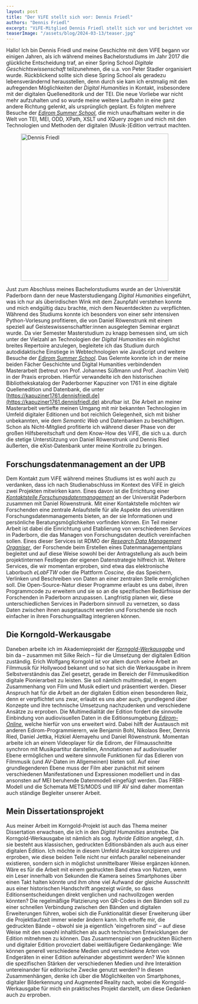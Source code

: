 ```yaml
---
layout: post
title: "Der ViFE stellt sich vor: Dennis Friedl"
authors: "Dennis Friedl"
excerpt: "ViFE-Mitglied Dennis Friedl stellt sich vor und berichtet von seinem Weg zum ViFE, seiner Arbeit im Forschungsdatenmanagement, der Korngold-Werkausgabe und seinem Promotionsvorhaben."
teaserImage: "/assets/blog/2024-03-13/teaser.jpg"
---
```


Hallo! Ich bin Dennis Friedl und meine Geschichte mit dem ViFE begann vor einigen Jahren, als ich während meines Bachelorstudiums im Jahr 2017 die glückliche Entscheidung traf, an einer Spring School *Digitale Geschichtswissenschaft* teilzunehmen, die u.a. von Peter Stadler organisiert wurde. Rückblickend sollte sich diese Spring School als geradezu lebensverändernd herausstellen, denn durch sie kam ich erstmalig mit den aufregenden Möglichkeiten der *Digital Humanities* in Kontakt, insbesondere mit der digitalen Quelleneditorik und der TEI. Die neue Vorliebe war nicht mehr aufzuhalten und so wurde meine weitere Laufbahn in eine ganz andere Richtung gelenkt, als ursprünglich geplant. Es folgten mehrere Besuche der *[Edirom Summer School]("https://ess.uni-paderborn.de/")*, die mich unaufhaltsam weiter in die Welt von TEI, MEI, ODD, XPath, XSLT und XQuery zogen und mich mit den Technologien und Methoden der digitalen (Musik-)Edition vertraut machten.

<figure>
<img src="{{ '/assets/blog/2024-03-13/dennisfriedl.png' | relative_url }}" alt="Dennis Friedl" style="height: 400px"/>
</figure>

Just zum Abschluss meines Bachelorstudiums wurde an der Universität Paderborn dann der neue Masterstudiengang *Digital Humanities* eingeführt, was ich nur als überirdischen Wink mit dem Zaunpfahl verstehen konnte und mich endgültig dazu brachte, mich dem Neuentdeckten zu verpflichten. Während des Studiums konnte ich besonders von einer sehr intensiven Python-Vorlesung profitieren, die von Daniel Röwenstrunk mit einem speziell auf Geisteswissenschaftler:innen ausgelegten Seminar ergänzt wurde. Da vier Semester Masterstudium zu knapp bemessen sind, um sich unter der Vielzahl an Technologien der *Digital Humanities* ein möglichst breites Repertoire anzulegen, begleitete ich das Studium durch autodidaktische Einstiege in Webtechnologien wie JavaScript und weitere Besuche der *[Edirom Summer School](https://ess.uni-paderborn.de/)*. Das Gelernte konnte ich in der meine beiden Fächer Geschichte und Digital Humanities verbindenden Masterarbeit (betreut von Prof. Johannes Süßmann und Prof. Joachim Veit) in der Praxis erproben. Hierfür verwandelte ich den historischen Bibliothekskatalog der Paderborner Kapuziner von 1761 in eine digitale Quellenedition und Datenbank, die unter [https://kapuziner1761.dennisfriedl.de](https://kapuziner1761.dennisfriedl.de) abrufbar ist. Die Arbeit an meiner Masterarbeit vertiefte meinen Umgang mit mir bekannten Technologien im Umfeld digitaler Editionen und bot reichlich Gelegenheit, sich mit bisher unbekannten, wie dem *Semantic Web* und Datenbanken zu beschäftigen. Schon als Nicht-Mitglied profitierte ich während dieser Phase von der großen Hilfsbereitschaft und dem Know-How des ViFE, die sich u.a. durch die stetige Unterstützung von Daniel Röwenstrunk und Dennis Ried äußerten, die eXist-Datenbank unter meine Kontrolle zu bringen.

## Forschungsdatenmanagement an der UPB
Dem Kontakt zum ViFE während meines Studiums ist es wohl auch zu verdanken, dass ich nach Studienabschluss im Kontext des ViFE in gleich zwei Projekten mitwirken kann. Eines davon ist die Errichtung einer *[Kontaktstelle Forschungsdatenmanagement](https://www.uni-paderborn.de/forschung/forschungsservice-und-beratung/forschungsdaten)* an der Universität Paderborn zusammen mit Daniel Röwenstrunk. Mit einer Kontaktstelle möchten wir Forschenden eine zentrale Anlaufstelle für alle Aspekte des universitären Forschungsdatenmanagements bieten, an der sie Informationen und persönliche Beratungsmöglichkeiten vorfinden können. Ein Teil meiner Arbeit ist dabei die Einrichtung und Etablierung von verschiedenen *Services* in Paderborn, die das Managen von Forschungsdaten deutlich vereinfachen sollen. Eines dieser Services ist RDMO der *[Research Data Management Organiser](https://rdmo.uni-paderborn.de/)*, der Forschende beim Erstellen eines Datenmanagementplans begleitet und auf diese Weise sowohl bei der Antragstellung als auch beim projektinternen Festlegen der eigenen Datenstrategie hilfreich ist. Weitere Services, die wir momentan erproben, sind etwa das elektronische Laborbuch *eLabFTW* oder die Plattform *Coscine*, die das Speichern, Verlinken und Beschreiben von Daten an einer zentralen Stelle ermöglichen soll. Die Open-Source-Natur dieser Programme erlaubt es uns dabei, ihren Programmcode zu erweitern und sie so an die spezifischen Bedürfnisse der Forschenden in Paderborn anzupassen. Langfristig planen wir, diese unterschiedlichen Services in Paderborn sinnvoll zu vernetzen, so dass Daten zwischen ihnen ausgetauscht werden und Forschende sie noch einfacher in ihren Forschungsalltag integrieren können. 

## Die Korngold-Werkausgabe
Daneben arbeite ich im Akademieprojekt der *[Korngold-Werkausgabe](https://korngold-werkausgabe.de)* und bin da – zusammen mit Silke Reich – für die Umsetzung der digitalen Edition zuständig. Erich Wolfgang Korngold ist vor allem durch seine Arbeit an Filmmusik für Hollywood bekannt und so hat sich die Werkausgabe in ihrem Selbstverständnis das Ziel gesetzt, gerade im Bereich der Filmmusikedition digitale Pionierarbeit zu leisten. Sie soll nämlich multimedial, in engem Zusammenhang von Film und Musik ediert und präsentiert werden. Dieser Anspruch hat für die Arbeit an der digitalen Edition einen besonderen Reiz, denn er verpflichtet uns zwar, erlaubt es uns aber auch, grundlegend über Konzepte und ihre technische Umsetzung nachzudenken und verschiedene Ansätze zu erproben. Die Multimedialität der Edition fordert die sinnvolle Einbindung von audiovisuellen Daten in die Editionsumgebung *[Edirom-Online](https://github.com/Edirom/Edirom-Online)*, welche hierfür von uns erweitert wird. Dabei hilft der Austausch mit anderen Edirom-Programmierern, wie Benjamin Bohl, Nikolaos Beer, Dennis Ried, Daniel Jettka, Hizkiel Alemayehu und Daniel Röwenstrunk. Momentan arbeite ich an einem Videoplayer für die Edirom, der Filmausschnitte synchron mit Musikpartitur darstellen, Annotationen auf audiovisueller Ebene ermöglichen und weitere sinnvolle Funktionen für das Edieren von Filmmusik (und AV-Daten im Allgemeinen) bieten soll. Auf einer grundlegenderen Ebene muss der Film aber zunächst mit seinem verschiedenen Manifestationen und Expressionen modelliert und in das ansonsten auf MEI beruhende Datenmodell eingefügt werden. Das FRBR-Modell und die Schemata METS/MODS und IIIF AV sind daher momentan auch ständige Begleiter unserer Arbeit. 

## Mein Dissertationsprojekt
Aus meiner Arbeit im Korngold-Projekt ist auch das Thema meiner Dissertation erwachsen, die ich in den *Digital Humanities* anstrebe. Die Korngold-Werkausgabe ist nämlich als sog. *hybride Edition* angelegt, d.h. sie besteht aus klassischen, gedruckten Editionsbänden als auch aus einer digitalen Edition. Ich möchte in diesem Umfeld Ansätze konzipieren und erproben, wie diese beiden Teile nicht nur einfach parallel nebeneinander existieren, sondern sich in möglichst unmittelbarer Weise ergänzen können. Wäre es für die Arbeit mit einem gedruckten Band etwa von Nutzen, wenn ein Leser innerhalb von Sekunden die Kamera seines Smartphones über einen Takt halten könnte und ihm ohne viel Aufwand der gleiche Ausschnitt aus einer historischen Handschrift angezeigt würde, so dass Editionsentscheidungen direkt verglichen und nachvollzogen werden könnten? Die regelmäßige Platzierung von QR-Codes in den Bänden soll zu einer schnellen Verbindung zwischen den Bänden und digitalen Erweiterungen führen, wobei sich die Funktionalität dieser Erweiterung über die Projektlaufzeit immer wieder ändern kann. Ich erhoffe mir, die gedruckten Bände – obwohl sie ja eigentlich 'eingefroren sind' – auf diese Weise mit den sowohl inhaltlichen als auch technischen Entwicklungen der Edition mitnehmen zu können. Das Zusammenspiel von gedruckten Büchern und digitaler Edition provoziert dabei weitläufigere Gedankengänge: Wie können generell verschiedene Medien und verschiedene Arten von Endgeräten in einer Edition aufeinander abgestimmt werden? Wie können die spezifischen Stärken der verschiedenen Medien und ihre Interaktion untereinander für editorische Zwecke genutzt werden? In diesen Zusammenhängen, denke ich über die Möglichkeiten von Smartphones, digitaler Bilderkennung und Augmented Reality nach, wobei die Korngold-Werkausgabe für mich ein praktisches Projekt darstellt, um diese Gedanken auch zu erproben.
